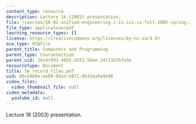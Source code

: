 ```yaml
---
content_type: resource
description: Lecture 16 (2003) presentation.
file: /courses/16-01-unified-engineering-i-ii-iii-iv-fall-2005-spring-2006/0bcb4b9aee8995edb9718543aa5e9e98_16_record_files.pdf
file_type: application/pdf
learning_resource_types: []
license: https://creativecommons.org/licenses/by-nc-sa/4.0/
ocw_type: OCWFile
parent_title: Computers and Programming
parent_type: CourseSection
parent_uid: 34c4c991-4bb5-d251-50ee-34713d7b7e3e
resourcetype: Document
title: 16_record_files.pdf
uid: 0bcb4b9a-ee89-95ed-b971-8543aa5e9e98
video_files:
  video_thumbnail_file: null
video_metadata:
  youtube_id: null
---
```

Lecture 16 (2003) presentation.